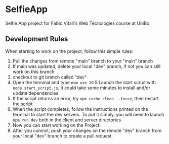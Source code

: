 # SelfieApp
Selfie App project for Fabio Vitali's Web Tecnologies course at UniBo

## Development Rules
When starting to work on the project, follow this simple rules: 
1. Pull the changes from remote "main" branch to your "main" branch
2. If main was updated, delete your local "dev" branch, if not you can still work on this branch
3. checkout to git branch called "dev"
4. Open the terminal and type ```nvm use 20```
5.Launch the start script with ```node start_script.js```, it could take some minutes to install and/or update dependencies
6. If the script returns an error, try ```npm cache clean --force```, then restart the script
7. When the script completes, follow the instructions printed on the terminal to start the dev servers. To put it simply, you will need to launch ```npm run dev``` both in the client and server directories
8. Now you can start working on the Project!
9. After you commit, push your changes on the remote "dev" branch from your local "dev" branch to create a pull request.
